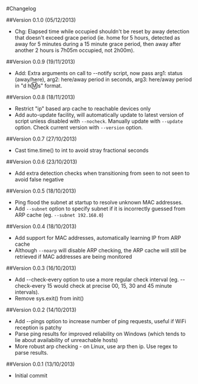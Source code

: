 #Changelog

##Version 0.1.0 (05/12/2013)
* Chg: Elapsed time while occupied shouldn't be reset by away detection that doesn't exceed grace period (ie. home for 5 hours, detected as away for 5 minutes during a 15 minute grace period, then away after another 2 hours is 7h05m occupied, not 2h00m).

##Version 0.0.9 (19/11/2013)
* Add: Extra arguments on call to --notify script, now pass arg1: status (away/here), arg2: here/away period in seconds, arg3: here/away period in "d h:m:s" format.

##Version 0.0.8 (18/11/2013)
* Restrict "ip" based arp cache to reachable devices only
* Add auto-update facility, will automatically update to latest version of script unless disabled with `--nocheck`. Manually update with `--update` option. Check current version with `--version` option.

##Version 0.0.7 (27/10/2013)
* Cast time.time() to int to avoid stray fractional seconds

##Version 0.0.6 (23/10/2013)
* Add extra detection checks when transitioning from seen to not seen to avoid false negative

##Version 0.0.5 (18/10/2013)
* Ping flood the subnet at startup to resolve unknown MAC addresses.
* Add `--subnet` option to specify subnet if it is incorrectly guessed from ARP cache (eg. `--subnet 192.168.0`)

##Version 0.0.4 (18/10/2013)
* Add support for MAC addresses, automatically learning IP from ARP cache
* Although `--noarp` will disable ARP checking, the ARP cache will still be retrieved if MAC addresses are being monitored

##Version 0.0.3 (16/10/2013)
* Add --check-every option to use a more regular check interval (eg. --check-every 15 would check at precise 00, 15, 30 and 45 minute intervals).
* Remove sys.exit() from init()

##Version 0.0.2 (14/10/2013)
* Add --pings option to increase number of ping requests, useful if WiFi reception is patchy
* Parse ping results for improved reliability on Windows (which tends to lie about availability of unreachable hosts)
* More robust arp checking - on Linux, use arp then ip. Use regex to parse results.

##Version 0.0.1 (13/10/2013)
* Initial commit
